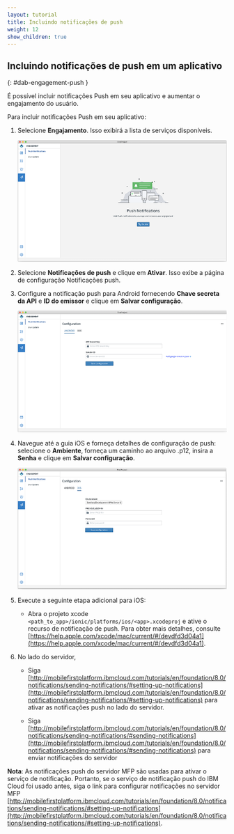 ```yaml
---
layout: tutorial
title: Incluindo notificações de push
weight: 12
show_children: true
---
```

<!-- NLS_CHARSET=UTF-8 -->
## Incluindo notificações de push em um aplicativo
{: #dab-engagement-push }

É possível incluir notificações Push em seu aplicativo e aumentar o engajamento do usuário.

Para incluir notificações Push em seu aplicativo:

1. Selecione **Engajamento**. Isso exibirá a lista de serviços disponíveis.

    ![Push de engajamento](dab-push-notification.png)

2. Selecione **Notificações de push** e clique em **Ativar**. Isso exibe a página de configuração Notificações push.

3. Configure a notificação push para Android fornecendo **Chave secreta da API** e **ID do emissor** e clique em **Salvar configuração**.

    ![Configuração de notificação push de engajamento do Android](dab-push-android-config.png)

4. Navegue até a guia iOS e forneça detalhes de configuração de push: selecione o **Ambiente**, forneça um caminho ao arquivo .p12, insira a **Senha** e clique em **Salvar configuração**.

    ![Configuração de notificação push de engajamento do iOS](dab-push-ios-config.png)

5. Execute a seguinte etapa adicional para iOS:
    * Abra o projeto xcode `<path_to_app>/ionic/platforms/ios/<app>.xcodeproj` e ative o recurso de notificação de push. Para obter mais detalhes, consulte [https://help.apple.com/xcode/mac/current/#/devdfd3d04a1](https://help.apple.com/xcode/mac/current/#/devdfd3d04a1).

6. No lado do servidor,
 
    * Siga [http://mobilefirstplatform.ibmcloud.com/tutorials/en/foundation/8.0/notifications/sending-notifications/#setting-up-notifications](http://mobilefirstplatform.ibmcloud.com/tutorials/en/foundation/8.0/notifications/sending-notifications/#setting-up-notifications) para ativar as notificações push no lado do servidor.

    * Siga [http://mobilefirstplatform.ibmcloud.com/tutorials/en/foundation/8.0/notifications/sending-notifications/#sending-notifications](http://mobilefirstplatform.ibmcloud.com/tutorials/en/foundation/8.0/notifications/sending-notifications/#sending-notifications) para enviar notificações do servidor

**Nota**:
As notificações push do servidor MFP são usadas para ativar o serviço de notificação. Portanto, se o serviço de notificação push do IBM Cloud foi usado antes, siga o link para configurar notificações no servidor MFP [http://mobilefirstplatform.ibmcloud.com/tutorials/en/foundation/8.0/notifications/sending-notifications/#setting-up-notifications](http://mobilefirstplatform.ibmcloud.com/tutorials/en/foundation/8.0/notifications/sending-notifications/#setting-up-notifications).

